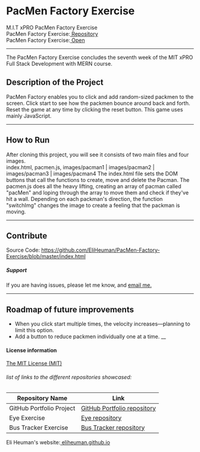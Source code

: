 # PacMen Factory Exercise
M.I.T xPRO PacMen Factory Exercise<br>
PacMen Factory Exercise:<a href="https://github.com/EliHeuman/PacMen-Factory-Exercise"> Repository</a><br>
PacMen Factory Exercise:<a href="http://eliheuman.github.io/PacMen-Factory-Exercise/"> Open</a>
___

The PacMen Factory Exercise concludes the seventh week of the MIT xPRO Full Stack Development with MERN course.

## Description of the Project 
PacMen Factory enables you to click and add random-sized packmen to the screen. Click start to see how the packmen bounce around back and forth. Reset the game at any time by clicking the reset button. This game uses mainly JavaScript.
___
## How to Run
After cloning this project, you will see it consists of two main files and four images.<br>
index.html,
pacmen.js,
images/pacman1 | images/pacman2 | images/pacman3 | images/pacman4
The index.html file sets the DOM buttons that call the functions to create, move and delete the Pacman.
The pacmen.js does all the heavy lifting, creating an array of pacman called "pacMen" and loping through the array to move them and check if they've hit a wall. Depending on each packman's direction, the function "switchImg" changes the image to create a feeling that the packman is moving. 
___
## Contribute
Source Code: https://github.com/EliHeuman/PacMen-Factory-Exercise/blob/master/index.html

##### Support
If you are having issues, please let me know, and <a href="mailto:biz.elih@gmail.com"> email me.</a>
___
## Roadmap of future improvements
- When you click start multiple times, the velocity increases—planning to limit this option.
- Add a button to reduce packmen individually one at a time.
__
#### License information

<a href="https://github.com/EliHeuman/PacMen-Factory-Exercise/blob/master/License.txt">The MIT License (MIT)</a>

###### list of links to the different repositories showcased:
Repository Name  | Link
-------------|--------------------
GitHub Portfolio Project | <a href="https://github.com/EliHeuman/eliheuman.github.io">GitHub Portfolio repository</a>
Eye Exercise | <a href="https://github.com/EliHeuman/Eye">Eye repository</a>
Bus Tracker Exercise| <a href="https://github.com/EliHeuman/Real-Time-Bus-Tracker">Bus Tracker repository</a>

Eli Heuman's website:<a href=https://eliheuman.github.io> eliheuman.github.io</a>
